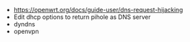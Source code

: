 * https://openwrt.org/docs/guide-user/dns-request-hijacking
* Edit dhcp options to return pihole as DNS server
* dyndns
* openvpn
